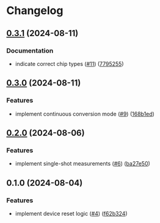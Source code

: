 # Changelog

## [0.3.1](https://github.com/feeph/libads1xxx-python/compare/v0.3.0...v0.3.1) (2024-08-11)


### Documentation

* indicate correct chip types ([#11](https://github.com/feeph/libads1xxx-python/issues/11)) ([7795255](https://github.com/feeph/libads1xxx-python/commit/7795255049407476d65a8c3cbe588af3291c058a))

## [0.3.0](https://github.com/feeph/libads1xxx-python/compare/v0.2.0...v0.3.0) (2024-08-11)


### Features

* implement continuous conversion mode ([#9](https://github.com/feeph/libads1xxx-python/issues/9)) ([168b1ed](https://github.com/feeph/libads1xxx-python/commit/168b1eddbf1405f5d612043ed87e010c572a19f2))

## [0.2.0](https://github.com/feeph/libads1xxx-python/compare/v0.1.0...v0.2.0) (2024-08-06)


### Features

* implement single-shot measurements ([#6](https://github.com/feeph/libads1xxx-python/issues/6)) ([ba27e50](https://github.com/feeph/libads1xxx-python/commit/ba27e50216df31d90dd6ae0f7f7ee6acf0b7f74a))

## 0.1.0 (2024-08-04)


### Features

* implement device reset logic ([#4](https://github.com/feeph/libads1xxx-python/issues/4)) ([f62b324](https://github.com/feeph/libads1xxx-python/commit/f62b32480f304fc948cfc2960b4373f04907cd78))
